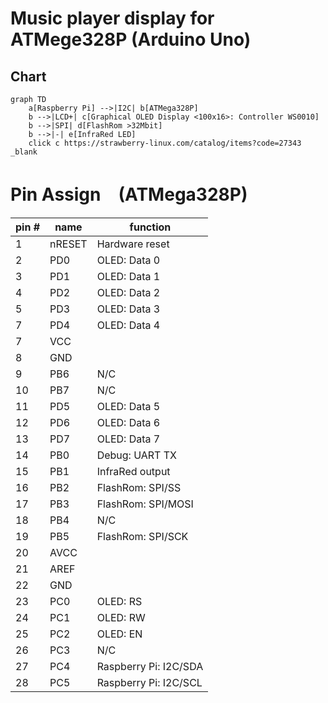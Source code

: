 # Music player display for ATMege328P (Arduino Uno)

## Chart
```mermaid
graph TD
    a[Raspberry Pi] -->|I2C| b[ATMega328P]
    b -->|LCD+| c[Graphical OLED Display <100x16>: Controller WS0010]
    b -->|SPI| d[FlashRom >32Mbit]
    b -->|-| e[InfraRed LED]
    click c https://strawberry-linux.com/catalog/items?code=27343 _blank
```

# Pin Assign　(ATMega328P)

| pin # | name | function | 
| --- | --- | --- |
| 1 | nRESET  | Hardware reset |
| 2 | PD0 | OLED: Data 0 |
| 3 | PD1 | OLED: Data 1 |
| 4 | PD2 | OLED: Data 2 |
| 5 | PD3 | OLED: Data 3 |
| 7 | PD4 | OLED: Data 4 |
| 7 | VCC |  |
| 8 | GND |  |
| 9 | PB6 | N/C |
| 10 | PB7 | N/C |
| 11 | PD5 | OLED: Data 5 |
| 12 | PD6 | OLED: Data 6 |
| 13 | PD7 | OLED: Data 7 |
| 14 | PB0 | Debug: UART TX |
| 15 | PB1 | InfraRed output |
| 16 | PB2 | FlashRom: SPI/SS |
| 17 | PB3 | FlashRom: SPI/MOSI |
| 18 | PB4 | N/C |
| 19 | PB5 | FlashRom: SPI/SCK |
| 20 | AVCC |  |
| 21 | AREF |  |
| 22 | GND |  |
| 23 | PC0 | OLED: RS |
| 24 | PC1 | OLED: RW |
| 25 | PC2 | OLED: EN |
| 26 | PC3 | N/C |
| 27 | PC4 | Raspberry Pi: I2C/SDA |
| 28 | PC5 | Raspberry Pi: I2C/SCL |

